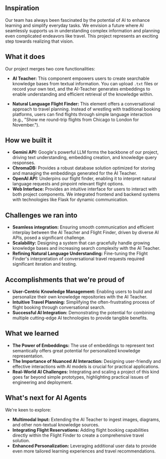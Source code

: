 ## Inspiration

Our team has always been fascinated by the potential of AI to enhance learning and simplify everyday tasks. We envision a future where AI seamlessly supports us in understanding complex information and planning even complicated endeavors like travel. This project represents an exciting step towards realizing that vision.

## What it does

Our project merges two core functionalities:

* **AI Teacher:** This component empowers users to create searchable knowledge bases from textual information. You can upload `.txt` files or record your own text, and the AI-Teacher generates embeddings to enable understanding and efficient retrieval of the knowledge within.

* **Natural Language Flight Finder:** This element offers a conversational approach to travel planning. Instead of wrestling with traditional booking platforms, users can find flights through simple language interaction (e.g., "Show me round-trip flights from Chicago to London for November.").

## How we built it

* **Gemini API:** Google's powerful LLM forms the backbone of our project, driving text understanding, embedding creation, and knowledge query responses.
* **ChromaDB:** Provides a robust database solution optimized for storing and managing the embeddings generated for the AI Teacher. 
* **OpenAI API:** Underpins our flight finder, enabling it to interpret natural language requests and pinpoint relevant flight options.
* **Web Interface:** Provides an intuitive interface for users to interact with both project components. We integrated frontend and backend systems with technologies like Flask for dynamic communication.

## Challenges we ran into

* **Seamless integration:** Ensuring smooth communication and efficient interplay  between the AI Teacher and Flight Finder, driven by diverse AI APIs, posed a significant challenge. 
* **Scalability:** Designing a system that can gracefully handle growing knowledge bases and increasing search complexity with the AI Teacher.
* **Refining Natural Language Understanding:** Fine-tuning the Flight Finder's interpretation of conversational travel requests required significant  iteration and testing.

## Accomplishments that we're proud of

* **User-Centric Knowledge Management:** Enabling users to build and personalize their own knowledge repositories with the AI Teacher.
* **Intuitive Travel Planning:** Simplifying the often-frustrating process of flight booking through conversational search.
* **Successful AI Integration:**  Demonstrating the potential for combining multiple cutting-edge AI technologies to provide tangible benefits.

## What we learned

* **The Power of Embeddings:** The use of embeddings to represent text semantically offers great potential for personalized knowledge representation.
* **The Importance of Nuanced AI Interaction:** Designing user-friendly and effective interactions with AI models is crucial for practical applications. 
* **Real-World AI Challenges:** Integrating and scaling a project of this kind goes far beyond simple prototypes, highlighting practical issues of engineering and deployment.

## What's next for AI Agents

We're keen to explore:

* **Multimodal Input:** Extending the AI Teacher to ingest images, diagrams, and  other non-textual  knowledge sources.
* **Integrating Flight Reservations:** Adding flight booking capabilities directly within the Flight Finder to create a comprehensive travel solution.
* **Enhanced Personalization:** Leveraging additional user data to provide even more tailored learning experiences and travel recommendations.
